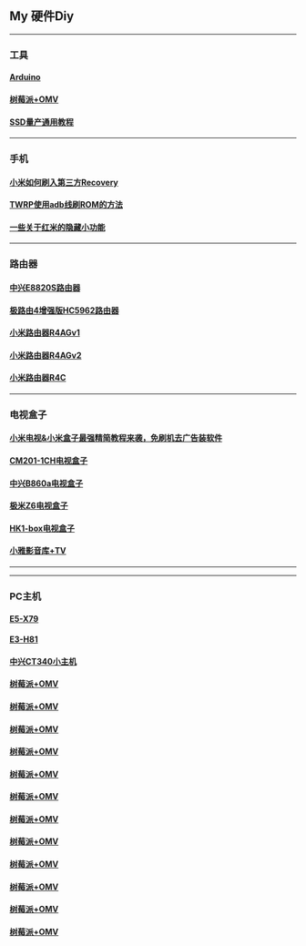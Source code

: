 ## My 硬件Diy
----------------------------------------------------------------

### 工具

#### [Arduino](https://mokk731.github.io/txt/mydiy/Arduino.txt)

#### [树莓派+OMV](https://mokk731.github.io/txt/mydiy/树莓派+OMV.txt)

#### [SSD量产通用教程](https://mokk731.github.io/txt/mydiy/SSD量产通用教程.txt)


----------------------------------------------------------------

### 手机

#### [小米如何刷入第三方Recovery](https://mokk731.github.io/txt/mydiy/小米如何刷入第三方Recovery.txt)

#### [TWRP使用adb线刷ROM的方法](https://mokk731.github.io/txt/mydiy/TWRP使用adb线刷ROM的方法.txt)


#### [一些关于红米的隐藏小功能](https://mokk731.github.io/txt/mydiy/一些关于红米的隐藏小功能.txt)




----------------------------------------------------------------

### 路由器

#### [中兴E8820S路由器](https://mokk731.github.io/txt/mydiy/中兴E8820S.txt)


#### [极路由4增强版HC5962路由器](https://mokk731.github.io/txt/mydiy/极路由4增强版HC5962.txt)


#### [小米路由器R4AGv1](https://mokk731.github.io/txt/mydiy/小米路由器R4AGv1.txt)


#### [小米路由器R4AGv2](https://mokk731.github.io/txt/mydiy/小米路由器R4AGv2.txt)


#### [小米路由器R4C](https://mokk731.github.io/txt/mydiy/小米路由器R4C.txt)



----------------------------------------------------------------

### 电视盒子

#### [小米电视&小米盒子最强精简教程来袭，免刷机去广告装软件](https://mokk731.github.io/txt/mydiy/小米电视&小米盒子最强精简教程来袭，免刷机去广告装软件.txt)

#### [CM201-1CH电视盒子](https://mokk731.github.io/txt/mydiy/CM201-1CH.txt)

#### [中兴B860a电视盒子](https://mokk731.github.io/txt/mydiy/中兴B860a.txt)

#### [极米Z6电视盒子](https://mokk731.github.io/txt/mydiy/极米Z6.txt)

#### [HK1-box电视盒子](https://mokk731.github.io/txt/mydiy/HK1-box.txt)

#### [小雅影音库+TV](https://mokk731.github.io/txt/mydiy/小雅影音库+TV.txt)

----------------------------------------------------------------




----------------------------------------------------------------

### PC主机

#### [E5-X79](https://mokk731.github.io/txt/mydiy/E5-X79.txt)

#### [E3-H81](https://mokk731.github.io/txt/mydiy/E3-H81.txt)

#### [中兴CT340小主机](https://mokk731.github.io/txt/mydiy/中兴CT340.txt)




#### [树莓派+OMV](https://mokk731.github.io/txt/mydiy/树莓派+OMV.txt)

#### [树莓派+OMV](https://mokk731.github.io/txt/mydiy/树莓派+OMV.txt)

#### [树莓派+OMV](https://mokk731.github.io/txt/mydiy/树莓派+OMV.txt)

#### [树莓派+OMV](https://mokk731.github.io/txt/mydiy/树莓派+OMV.txt)

#### [树莓派+OMV](https://mokk731.github.io/txt/mydiy/树莓派+OMV.txt)

#### [树莓派+OMV](https://mokk731.github.io/txt/mydiy/树莓派+OMV.txt)

#### [树莓派+OMV](https://mokk731.github.io/txt/mydiy/树莓派+OMV.txt)

#### [树莓派+OMV](https://mokk731.github.io/txt/mydiy/树莓派+OMV.txt)

#### [树莓派+OMV](https://mokk731.github.io/txt/mydiy/树莓派+OMV.txt)

#### [树莓派+OMV](https://mokk731.github.io/txt/mydiy/树莓派+OMV.txt)

#### [树莓派+OMV](https://mokk731.github.io/txt/mydiy/树莓派+OMV.txt)

#### [树莓派+OMV](https://mokk731.github.io/txt/mydiy/树莓派+OMV.txt)

















